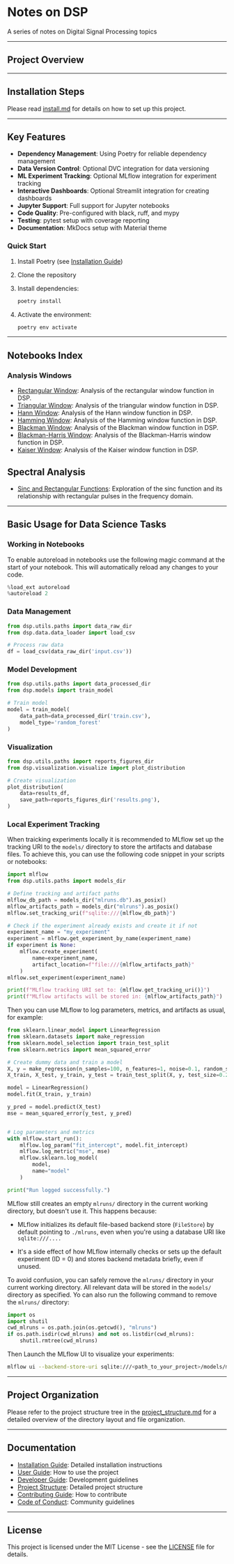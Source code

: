 # Notes on DSP

A series of notes on Digital Signal Processing topics

---

## Project Overview

<!-- Add a brief overview of the project here. -->

---

## Installation Steps

Please read [install.md](docs/install.md) for details on how to set up this project.

---

## Key Features

- **Dependency Management**: Using Poetry for reliable dependency management
- **Data Version Control**: Optional DVC integration for data versioning
- **ML Experiment Tracking**: Optional MLflow integration for experiment tracking
- **Interactive Dashboards**: Optional Streamlit integration for creating dashboards
- **Jupyter Support**: Full support for Jupyter notebooks
- **Code Quality**: Pre-configured with black, ruff, and mypy
- **Testing**: pytest setup with coverage reporting
- **Documentation**: MkDocs setup with Material theme

### Quick Start

1. Install Poetry (see [Installation Guide](docs/install.md))
2. Clone the repository
3. Install dependencies:

   ```bash
   poetry install
   ```

4. Activate the environment:

   ```bash
   poetry env activate
   ```

---

## Notebooks Index

### Analysis Windows

- [Rectangular Window](notebooks/analysis_windows/01-rectangular.ipynb): Analysis of the rectangular window function in DSP.
- [Triangular Window](notebooks/analysis_windows/02-triangular.ipynb): Analysis of the triangular window function in DSP.
- [Hann Window](notebooks/analysis_windows/03-hann.ipynb): Analysis of the Hann window function in DSP.
- [Hamming Window](notebooks/analysis_windows/04-hamming.ipynb): Analysis of the Hamming window function in DSP.
- [Blackman Window](notebooks/analysis_windows/05-blackman.ipynb): Analysis of the Blackman window function in DSP.
- [Blackman-Harris Window](notebooks/analysis_windows/06-blackman-harris.ipynb): Analysis of the Blackman-Harris window function in DSP.
- [Kaiser Window](notebooks/analysis_windows/07-kaiser.ipynb): Analysis of the Kaiser window function in DSP.

## Spectral Analysis

- [Sinc and Rectangular Functions](notebooks/sinc-rect.ipynb): Exploration of the sinc function and its relationship with rectangular pulses in the frequency domain.

---

## Basic Usage for Data Science Tasks

### Working in Notebooks

To enable autoreload in notebooks use the following magic command at the start of your notebook. This will automatically reload any changes to your code.

```python
%load_ext autoreload
%autoreload 2
```

### Data Management

```python
from dsp.utils.paths import data_raw_dir
from dsp.data.data_loader import load_csv

# Process raw data
df = load_csv(data_raw_dir('input.csv'))
```

### Model Development

```python
from dsp.utils.paths import data_processed_dir
from dsp.models import train_model

# Train model
model = train_model(
    data_path=data_processed_dir('train.csv'),
    model_type='random_forest'
)
```

### Visualization

```python
from dsp.utils.paths import reports_figures_dir
from dsp.visualization.visualize import plot_distribution

# Create visualization
plot_distribution(
    data=results_df,
    save_path=reports_figures_dir('results.png'),
)
```

### Local Experiment Tracking

When traicking experiments locally it is recommended to MLflow set up the tracking URI to the `models/` directory to store the artifacts and database files. To achieve this, you can use the following code snippet in your scripts or notebooks:

```python
import mlflow
from dsp.utils.paths import models_dir

# Define tracking and artifact paths
mlflow_db_path = models_dir("mlruns.db").as_posix()
mlflow_artifacts_path = models_dir("mlruns").as_posix()
mlflow.set_tracking_uri(f"sqlite:///{mlflow_db_path}")

# Check if the experiment already exists and create it if not
experiment_name = "my_experiment"
experiment = mlflow.get_experiment_by_name(experiment_name)
if experiment is None:
    mlflow.create_experiment(
        name=experiment_name,
        artifact_location=f"file:///{mlflow_artifacts_path}"
    )
mlflow.set_experiment(experiment_name)

print(f"MLflow tracking URI set to: {mlflow.get_tracking_uri()}")
print(f"MLflow artifacts will be stored in: {mlflow_artifacts_path}")
```

Then you can use MLflow to log parameters, metrics, and artifacts as usual, for example:

```python
from sklearn.linear_model import LinearRegression
from sklearn.datasets import make_regression
from sklearn.model_selection import train_test_split
from sklearn.metrics import mean_squared_error

# Create dummy data and train a model
X, y = make_regression(n_samples=100, n_features=1, noise=0.1, random_state=42)
X_train, X_test, y_train, y_test = train_test_split(X, y, test_size=0.2)

model = LinearRegression()
model.fit(X_train, y_train)

y_pred = model.predict(X_test)
mse = mean_squared_error(y_test, y_pred)


# Log parameters and metrics
with mlflow.start_run():
    mlflow.log_param("fit_intercept", model.fit_intercept)
    mlflow.log_metric("mse", mse)
    mlflow.sklearn.log_model(
        model,
        name="model"
    )

print("Run logged successfully.")

```

MLflow still creates an empty `mlruns/` directory in the current working directory, but doesn't use it. This happens because:

- MLflow initializes its default file-based backend store (`FileStore`) by default pointing to `./mlruns`, even when you're using a database URI like `sqlite:///....`

- It's a side effect of how MLflow internally checks or sets up the default experiment (ID = 0) and stores backend metadata briefly, even if unused.

To avoid confusion, you can safely remove the `mlruns/` directory in your current working directory. All relevant data will be stored in the `models/` directory as specified. Yo can also run the following command to remove the `mlruns/` directory:

```python
import os
import shutil
cwd_mlruns = os.path.join(os.getcwd(), "mlruns")
if os.path.isdir(cwd_mlruns) and not os.listdir(cwd_mlruns):
    shutil.rmtree(cwd_mlruns)
```

Then Launch the MLflow UI to visualize your experiments:

```bash
mlflow ui --backend-store-uri sqlite:///<path_to_your_project>/models/mlruns.db 
```

---

## Project Organization

Please refer to the project structure tree in the [project_structure.md](docs/project_structure.md) for a detailed overview of the directory layout and file organization.

---

## Documentation

- [Installation Guide](docs/install.md): Detailed installation instructions
- [User Guide](docs/user_guide.md): How to use the project
- [Developer Guide](docs/developer_guide.md): Development guidelines
- [Project Structure](docs/project_structure.md): Detailed project structure
- [Contributing Guide](docs/contributing.md): How to contribute
- [Code of Conduct](docs/code_of_conduct.md): Community guidelines

---

## License

This project is licensed under the MIT License - see the [LICENSE](LICENSE) file for details.
